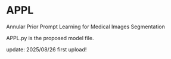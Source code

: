 # APPL
Annular Prior Prompt Learning for Medical Images Segmentation


APPL.py is the proposed model file.

update:
2025/08/26 first upload!
